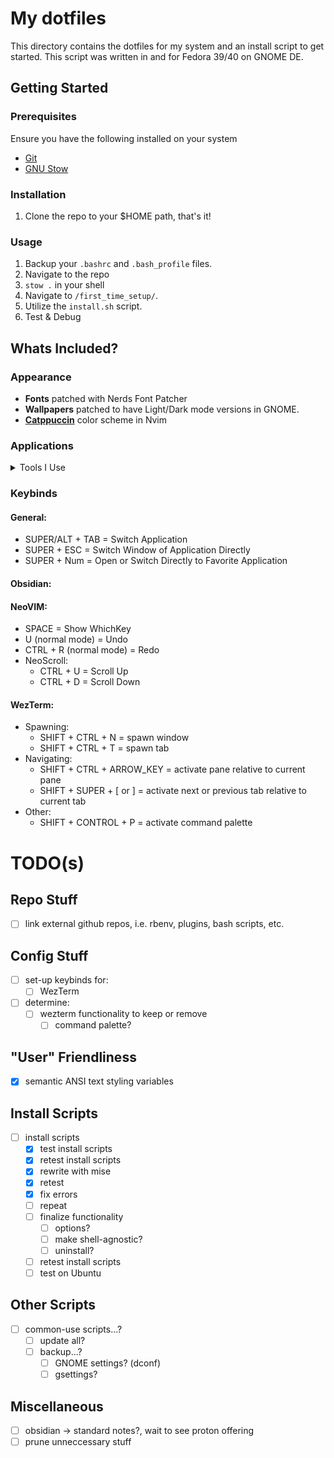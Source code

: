 # My dotfiles

This directory contains the dotfiles for my system and an install script to get started.
This script was written in and for Fedora 39/40 on GNOME DE.

## Getting Started
### Prerequisites
Ensure you have the following installed on your system
- [Git](https://git-scm.com/)
- [GNU Stow](https://www.gnu.org/software/stow/)
### Installation
1. Clone the repo to your $HOME path, that's it!

### Usage
1. Backup your `.bashrc` and `.bash_profile` files.
2. Navigate to the repo
3. `stow .` in your shell
4. Navigate to `/first_time_setup/`.
5. Utilize the `install.sh` script.
6. Test & Debug

## Whats Included?
### Appearance
- **Fonts** patched with Nerds Font Patcher
- **Wallpapers** patched to have Light/Dark mode versions in GNOME.
- [**Catppuccin**](https://github.com/catppuccin/catppuccin) color scheme in Nvim

### Applications
<details>
<summary>Tools I Use</summary>

- Back-Ups
  - Backups (provided by `deja-dup`) for Home Directory backups
  - Btrfs-Assistant for "restore point\[s] when a system configuration goes wrong"
  - [rsync](https://rsync.samba.org/) for Obsidian Vault backup to local folder.
- General Productivity
  - GUI
    - [Firefox](https://www.mozilla.org/en-US/firefox/) (Web Browser)
      - Extensions:
        - ProtonPass
        - ProtonVPN
        - UBlock Origin
        - Privacy Badger
        - Dark Reader
        - Flagfox
        - Tree Style Tab
    - [Obsidian](https://obsidian.md/) (Note Taking) - config occurs on Sync
      - Theme: Minimal
      - (Community) Plugins:
        - Highightr
        - Calendar
        - Periodic Notes
        - Folder Notes
        - Waypoint
        - Hider
        - Style Settings
        - Minimal Theme Settings
    - [Synfig](https://www.synfig.org/) (Animation Software)
    - Google Chrome (Keyboard Training via zsa.io) - not included. download urself
    - LibreOffice Suite (Office Productivity Suite) - not included. download urself
    - ProtonMail (Mail & Calendar) - not included. download urself
    - ProtonVPN (VPN Client) - not included. download urself
- Development Tools
  - [WezTerm](https://wezfurlong.org/wezterm/) (terminal emulator) (to be added)
  - CLI
    - [GNU Stow](https://www.gnu.org/software/stow/)
    - [Git](https://git-scm.com/)
    - [Bat](https://github.com/sharkdp/bat) (`cat` improvement)
    - Bats (Bash test framework)
    - [LSD](https://github.com/lsd-rs/lsd) (prettier `ls`)
    - [TLDR](https://github.com/tldr-pages/tldr)
    - [NeoVIM](https://github.com/neovim/neovim)
      - Plugins:
        - Colorschemes:
          - Catppuccin
        - [Kickstart](https://github.com/nvim-lua/kickstart.nvim) defaults:
          - Autopairs
          - Cmp
          - Conform
          - Debug
          - Git Signs
          - Indent Line
          - Lint
          - LSP Config
          - Mini
          - NeoTree
          - Telescope
          - Todo Comments
          - Treesitter
          - WhichKey
        - Custom plugins:
          - Auto Dark Mode
          - Vim-Bundler
          - Vim-Commentary
          - Vim-Endwise
          - Vim-Fugitive
          - Vim-Rails
          - Vim-Tmux
          - Neoscroll (remove?)
          - wezterm nvim pane
    - Tmux (to be removed as WezTerm becomes main)
      - Plugins:
        - TPM (plugin manager)
        - Tmux-Sensible
        - Tmux-Which-Key
  - Programming Languages
    - elm
    - julia
    - ruby
    - rust
    - vala
    - zig
</details>

### Keybinds
####  General:
  - SUPER/ALT + TAB = Switch Application
  - SUPER + ESC = Switch Window of Application Directly
  - SUPER + Num = Open or Switch Directly to Favorite Application
#### Obsidian:
#### NeoVIM:
  - SPACE = Show WhichKey
  - U (normal mode) = Undo
  - CTRL + R (normal mode) = Redo
  - NeoScroll:
    - CTRL + U = Scroll Up
    - CTRL + D = Scroll Down
####  WezTerm:
  - Spawning:
    - SHIFT + CTRL + N = spawn window
    - SHIFT + CTRL + T = spawn tab
  - Navigating:
    - SHIFT + CTRL + ARROW_KEY = activate pane relative to current pane
    - SHIFT + SUPER + [ or ] = activate next or previous tab relative to current tab
  - Other:
    - SHIFT + CONTROL + P = activate command palette

# TODO(s)
## Repo Stuff
- [ ] link external github repos, i.e. rbenv, plugins, bash scripts, etc.
## Config Stuff
- [ ] set-up keybinds for:
  - [ ] WezTerm
- [ ] determine:
  - [ ] wezterm functionality to keep or remove
    - [ ] command palette?
## "User" Friendliness
- [x] semantic ANSI text styling variables
## Install Scripts
- [ ] install scripts
  - [x] test install scripts
  - [x] retest install scripts
  - [x] rewrite with mise
  - [x] retest
  - [x] fix errors
  - [ ] repeat
  - [ ] finalize functionality
    - [ ] options?
    - [ ] make shell-agnostic?
    - [ ] uninstall?
  - [ ] retest install scripts
  - [ ] test on Ubuntu
## Other Scripts
- [ ] common-use scripts...?
  - [ ] update all?
  - [ ] backup...?
    - [ ] GNOME settings? (dconf)
    - [ ] gsettings?
## Miscellaneous
- [ ] obsidian -> standard notes?, wait to see proton offering
- [ ] prune unneccessary stuff
